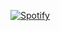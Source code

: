 
[![Spotify](https://spotify-now-playing-git-master.johnnyjosep.vercel.app/api/spotify)](https://open.spotify.com/user/johnnyjosep)
